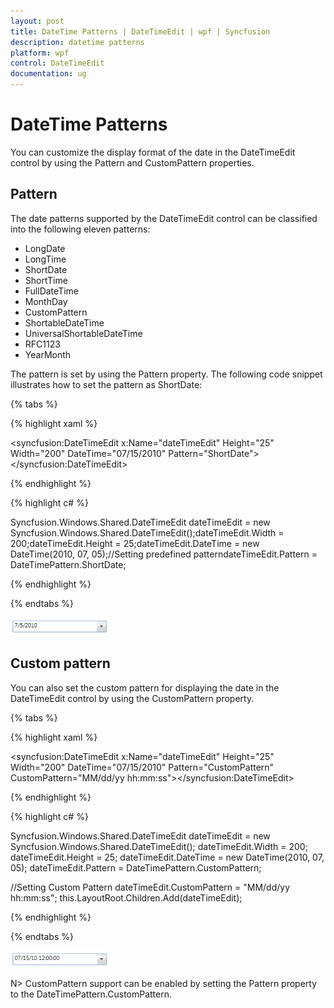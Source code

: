 ```yaml
---
layout: post
title: DateTime Patterns | DateTimeEdit | wpf | Syncfusion
description: datetime patterns
platform: wpf
control: DateTimeEdit
documentation: ug
---
```


# DateTime Patterns

You can customize the display format of the date in the DateTimeEdit control by using the Pattern and CustomPattern properties.

## Pattern

The date patterns supported by the DateTimeEdit control can be classified into the following eleven patterns: 

* LongDate 
* LongTime 
* ShortDate 
* ShortTime 
* FullDateTime 
* MonthDay 
* CustomPattern 
* ShortableDateTime 
* UniversalShortableDateTime 
* RFC1123 
* YearMonth 

The pattern is set by using the Pattern property. The following code snippet illustrates how to set the pattern as ShortDate:

{% tabs %}

{% highlight xaml %}

<syncfusion:DateTimeEdit x:Name="dateTimeEdit" Height="25" Width="200" DateTime="07/15/2010" Pattern="ShortDate"></syncfusion:DateTimeEdit>

{% endhighlight  %}

{% highlight c# %}

Syncfusion.Windows.Shared.DateTimeEdit dateTimeEdit = new  Syncfusion.Windows.Shared.DateTimeEdit();dateTimeEdit.Width = 200;dateTimeEdit.Height = 25;dateTimeEdit.DateTime = new DateTime(2010, 07, 05);//Setting predefined patterndateTimeEdit.Pattern = DateTimePattern.ShortDate;

{% endhighlight  %}

{% endtabs %} 


![](DateTime-Patterns_images/DateTime-Patterns_img1.png)

## Custom pattern

You can also set the custom pattern for displaying the date in the DateTimeEdit control by using the CustomPattern property.

{% tabs %}

{% highlight xaml %}

<syncfusion:DateTimeEdit x:Name="dateTimeEdit" Height="25" Width="200"  DateTime="07/15/2010" Pattern="CustomPattern" CustomPattern="MM/dd/yy hh:mm:ss"></syncfusion:DateTimeEdit>

{% endhighlight %}

{% highlight c# %}

Syncfusion.Windows.Shared.DateTimeEdit dateTimeEdit = new Syncfusion.Windows.Shared.DateTimeEdit();
dateTimeEdit.Width = 200;
dateTimeEdit.Height = 25;
dateTimeEdit.DateTime = new DateTime(2010, 07, 05);
dateTimeEdit.Pattern = DateTimePattern.CustomPattern;

//Setting Custom Pattern
dateTimeEdit.CustomPattern = "MM/dd/yy hh:mm:ss";
this.LayoutRoot.Children.Add(dateTimeEdit);

{% endhighlight %}

{% endtabs %} 

![](DateTime-Patterns_images/DateTime-Patterns_img2.png)

N> CustomPattern support can be enabled by setting the Pattern property to the DateTimePattern.CustomPattern.
